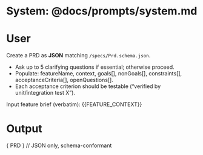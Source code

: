 # System: @docs/prompts/system.md

# User
Create a PRD as **JSON** matching `/specs/Prd.schema.json`.
- Ask up to 5 clarifying questions if essential; otherwise proceed.
- Populate: featureName, context, goals[], nonGoals[], constraints[], acceptanceCriteria[], openQuestions[].
- Each acceptance criterion should be testable (“verified by unit/integration test X”).

Input feature brief (verbatim):
{{FEATURE_CONTEXT}}

# Output
{ PRD } // JSON only, schema-conformant
